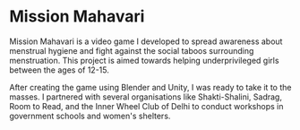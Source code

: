 # Mission Mahavari

Mission Mahavari is a video game I developed to spread awareness about menstrual hygiene and fight against the social taboos surrounding menstruation. This project is aimed towards helping underprivileged girls between the ages of 12-15.

After creating the game using Blender and Unity, I was ready to take it to the masses. I partnered with several organisations like Shakti-Shalini, Sadrag, Room to Read, and the Inner Wheel Club of Delhi to conduct workshops in government schools and women's shelters.
